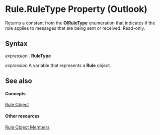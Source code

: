 
# Rule.RuleType Property (Outlook)

Returns a constant from the  **[OlRuleType](a9ef16ad-78cf-8c26-0897-39a0bf1a25b1.md)** enumeration that indicates if the rule applies to messages that are being sent or received. Read-only.


## Syntax

 _expression_ . **RuleType**

 _expression_ A variable that represents a **Rule** object.


## See also


#### Concepts


[Rule Object](ea2ddbcc-fd65-a636-c6da-79950033f385.md)
#### Other resources


[Rule Object Members](29a5f487-dbcc-7312-c8ba-a05199ce8513.md)
